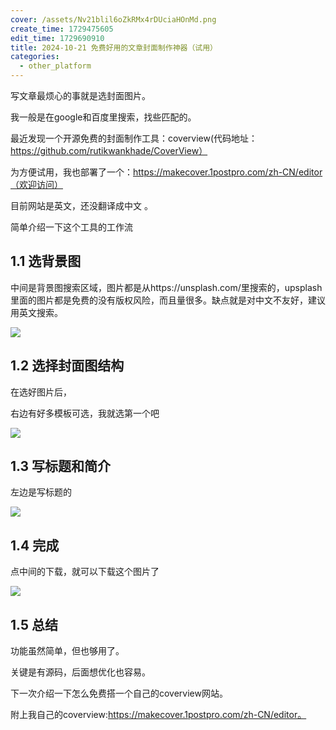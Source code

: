```yaml
---
cover: /assets/Nv21blil6oZkRMx4rDUciaHOnMd.png
create_time: 1729475605
edit_time: 1729690910
title: 2024-10-21 免费好用的文章封面制作神器（试用）
categories:
  - other_platform
---
```



写文章最烦心的事就是选封面图片。

我一般是在google和百度里搜索，找些匹配的。

最近发现一个开源免费的封面制作工具：coverview(代码地址：https://github.com/rutikwankhade/CoverView）

为方便试用，我也部署了一个：https://makecover.1postpro.com/zh-CN/editor（欢迎访问）

目前网站是英文，还没翻译成中文 。

简单介绍一下这个工具的工作流

## 1.1 选背景图

中间是背景图搜索区域，图片都是从https://unsplash.com/里搜索的，upsplash里面的图片都是免费的没有版权风险，而且量很多。缺点就是对中文不友好，建议用英文搜索。

<img src="/assets/ZuX8bk71ZoitqgxA1fFc9Bb7nye.png" src-width="747" class="markdown-img m-auto" src-height="350" align="center"/>

## 1.2 选择封面图结构

在选好图片后，

右边有好多模板可选，我就选第一个吧

<img src="/assets/SxBfbqg15o6e6fxZszhcvXDgnQ2.png" src-width="1068" class="markdown-img m-auto" src-height="470" align="center"/>

## 1.3 写标题和简介

左边是写标题的

<img src="/assets/Df7hbN3HMoi6EnxGwnxcJ5hbnNg.png" src-width="1148" class="markdown-img m-auto" src-height="529" align="center"/>

## 1.4 完成

点中间的下载，就可以下载这个图片了

<img src="/assets/Bi7abgRrdoFcPZxhvnXcnV6knBE.png" src-width="848" class="markdown-img m-auto" src-height="507" align="center"/>

 

## 1.5 总结 

功能虽然简单，但也够用了。

关键是有源码，后面想优化也容易。

下一次介绍一下怎么免费搭一个自己的coverview网站。

附上我自己的coverview:https://makecover.1postpro.com/zh-CN/editor。

